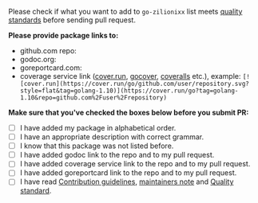 Please check if what you want to add to `go-zilionixx` list meets [quality standards](https://github.com/Fantom-foundation/go-zilionixx/blob/master/CONTRIBUTING.md#quality-standard) before sending pull request.

**Please provide package links to:**

- github.com repo:
- godoc.org:
- goreportcard.com:
- coverage service link ([cover.run](https://cover.run/), [gocover](http://gocover.io/), [coveralls](https://coveralls.io/) etc.), example: `[![cover.run](https://cover.run/go/github.com/user/repository.svg?style=flat&tag=golang-1.10)](https://cover.run/go?tag=golang-1.10&repo=github.com%2Fuser%2Frepository)`

**Make sure that you've checked the boxes below before you submit PR:**
- [ ] I have added my package in alphabetical order.
- [ ] I have an appropriate description with correct grammar.
- [ ] I know that this package was not listed before.
- [ ] I have added godoc link to the repo and to my pull request.
- [ ] I have added coverage service link to the repo and to my pull request.
- [ ] I have added goreportcard link to the repo and to my pull request.
- [ ] I have read [Contribution guidelines](https://github.com/Fantom-foundation/go-zilionixx/blob/master/CONTRIBUTING.md#contribution-guidelines), [maintainers note](https://github.com/Fantom-foundation/go-zilionixx/blob/master/CONTRIBUTING.md#maintainers) and [Quality standard](https://github.com/Fantom-foundation/go-zilionixx/blob/master/CONTRIBUTING.md#quality-standard).
